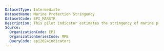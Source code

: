 ```yaml
---
DatasetType: Intermediate
DatasetName: Marine Protection Stringency
DatasetCode: EPI_MARSTR
Description: This pilot indicator estimates the stringency of marine protected areas (MPAs) by comparing total fishing effort on a given year inside versus outside MPAs within a country's exclusive economic zone(s). A score of 100 indicates that fishing efforts inside a country's MPAs is 1% or less than the fishing effort outside MPAs
Source:
  OrganizationCode: EPI
  OrganizationSeriesCode: MPE
  QueryCode: epi2024indicators
---
```

